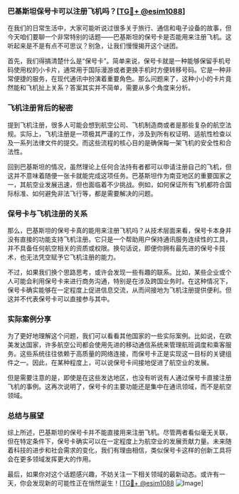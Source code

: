 ### 巴基斯坦保号卡可以注册飞机吗？[[TG💪+ @esim1088](https://t.me/s/esim1088)]

在我们的日常生活中，大家可能听说过很多关于旅行、通信和电子设备的故事，但今天咱们要聊一个非常特别的话题——巴基斯坦的保号卡是否能用来注册飞机。这听起来是不是有点不可思议？别急，让我们慢慢揭开这个谜团。

首先，我们得搞清楚什么是“保号卡”。简单来说，保号卡就是一种能够保留手机号码使用权的小卡片，通常用于国际漫游或者更换手机时方便转移号码。它是一种非常便捷的服务，在现代通讯中扮演着重要角色。那么问题来了，这种小小的卡片竟然能和飞机扯上关系？答案其实并不简单，需要从多个角度来分析。

### 飞机注册背后的秘密

提到飞机注册，很多人可能会想到航空公司、飞机制造商或者是那些复杂的航空法规。实际上，飞机注册是一项极其严谨的工作，涉及到所有权证明、适航性检查以及一系列法律文件的提交。而这些流程的核心目的是确保每一架飞机的安全性和合法性。

回到巴基斯坦的情况，虽然理论上任何合法持有者都可以申请注册自己的飞机，但这并不意味着随便一张卡就能完成这项任务。巴基斯坦作为南亚地区的重要国家之一，其航空业发展迅速，但也面临着不少挑战。例如，如何保证所有飞机都符合国际标准、如何避免非法飞行等，都是需要解决的问题。

### 保号卡与飞机注册的关系

那么，巴基斯坦的保号卡真的能用来注册飞机吗？从技术层面来看，保号卡本身并没有直接的功能支持飞机注册。它只是一个帮助用户保持通讯服务连续性的工具，并不具备任何航空相关的资质或权限。换句话说，即便你拥有最先进的保号卡技术，也无法凭空赋予它飞机注册的能力。

不过，如果我们换个思路思考，或许会发现一些有趣的联系。比如，某些企业或个人可能会利用保号卡来进行商务沟通，特别是在涉及跨国业务时。在这种情况下，保号卡确实能够在一定程度上促进信息交流，从而间接地为飞机注册提供便利。但这并不代表保号卡可以直接参与其中。

### 实际案例分享

为了更好地理解这个问题，我们可以看看其他国家的一些实际案例。比如说，在欧美发达国家，许多航空公司都会使用先进的移动通信系统来管理航班调度和乘客服务。这些系统往往依赖于高质量的网络连接，而保号卡正是实现这一目标的关键组件之一。因此，在某种程度上，可以说保号卡间接地促进了航空业的发展。

但是需要注意的是，即使是在这些发达地区，也没有听说有人通过保号卡直接注册飞机的事例。这再次说明了，保号卡的主要功能还是集中在通讯领域，而不是航空领域。

### 总结与展望

综上所述，巴基斯坦的保号卡并不能直接用来注册飞机。尽管两者看似毫无关联，但在特定条件下，保号卡确实可以在一定程度上为航空业的发展贡献力量。未来随着科技的进步和社会需求的变化，我们有理由相信，类似保号卡这样的创新工具将会在更多领域发挥更大的作用。

最后，如果你对这个话题感兴趣，不妨关注一下相关领域的最新动态。或许有一天，你会发现新的可能性正在悄然诞生！[[TG💪+ @esim1088](https://t.me/s/esim1088) ![Image](https://i.postimg.cc/4NQfJmqS/Snipaste-2025-05-13-00-14-12.png)]